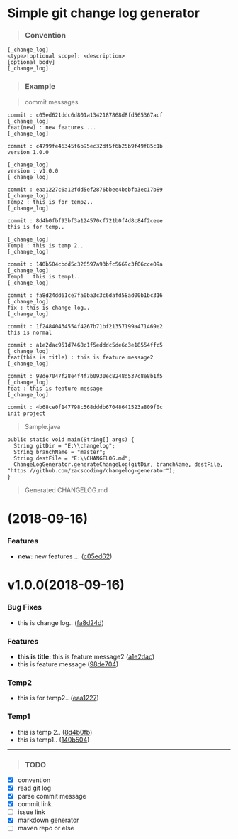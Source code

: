 # Simple git change log generator  

> ### Convention  

```$xslt
[_change_log]
<type>[optional scope]: <description>
[optional body]
[_change_log]
```  

> ### Example  

> commit messages

```$xslt
commit : c05ed621ddc6d801a1342187868d8fd565367acf
[_change_log]
feat(new) : new features ...
[_change_log]

commit : c4799fe46345f6b95ec32df5f6b25b9f49f85c1b
version 1.0.0

[_change_log]
version : v1.0.0
[_change_log]

commit : eaa1227c6a12fdd5ef2876bbee4bebfb3ec17b89
[_change_log]
Temp2 : this is for temp2..
[_change_log]

commit : 8d4b0fbf93bf3a124570cf721b0f4d8c84f2ceee
this is for temp..

[_change_log]
Temp1 : this is temp 2..
[_change_log]

commit : 140b504cbdd5c326597a93bfc5669c3f06cce09a
[_change_log]
Temp1 : this is temp1..
[_change_log]

commit : fa8d24dd61ce7fa0ba3c3c6dafd58ad00b1bc316
[_change_log]
fix : this is change log..
[_change_log]

commit : 1f24840434554f4267b71bf21357199a471469e2
this is normal

commit : a1e2dac951d7468c1f5edddc5de6c3e18554ffc5
[_change_log]
feat(this is title) : this is feature message2
[_change_log]

commit : 98de7047f28e4f4f7b0930ec8248d537c8e8b1f5
[_change_log]
feat : this is feature message
[_change_log]

commit : 4b68ce0f147798c568dddb67048641523a809f0c
init project
```  

> Sample.java  

```$xslt
public static void main(String[] args) {
  String gitDir = "E:\\changelog";
  String branchName = "master";
  String destFile = "E:\\CHANGELOG.md";
  ChangeLogGenerator.generateChangeLog(gitDir, branchName, destFile, "https://github.com/zacscoding/changelog-generator");
}
```

> Generated CHANGELOG.md  

# (2018-09-16)


### Features

* **new:** new features ... (<a href="https://github.com/zacscoding/changelog-generator/commit/c05ed621ddc6d801a1342187868d8fd565367acf">c05ed62</a>)


# v1.0.0(2018-09-16)


### Bug Fixes

* this is change log.. (<a href="https://github.com/zacscoding/changelog-generator/commit/fa8d24dd61ce7fa0ba3c3c6dafd58ad00b1bc316">fa8d24d</a>)


### Features

* **this is title:** this is feature message2 (<a href="https://github.com/zacscoding/changelog-generator/commit/a1e2dac951d7468c1f5edddc5de6c3e18554ffc5">a1e2dac</a>)
* this is feature message (<a href="https://github.com/zacscoding/changelog-generator/commit/98de7047f28e4f4f7b0930ec8248d537c8e8b1f5">98de704</a>)


### Temp2

* this is for temp2.. (<a href="https://github.com/zacscoding/changelog-generator/commit/eaa1227c6a12fdd5ef2876bbee4bebfb3ec17b89">eaa1227</a>)


### Temp1

* this is temp 2.. (<a href="https://github.com/zacscoding/changelog-generator/commit/8d4b0fbf93bf3a124570cf721b0f4d8c84f2ceee">8d4b0fb</a>)
* this is temp1.. (<a href="https://github.com/zacscoding/changelog-generator/commit/140b504cbdd5c326597a93bfc5669c3f06cce09a">140b504</a>)

---  

> ### TODO  

- [x] convention
- [x] read git log
- [x] parse commit message
- [x] commit link
- [ ] issue link
- [x] markdown generator
- [ ] maven repo or else
